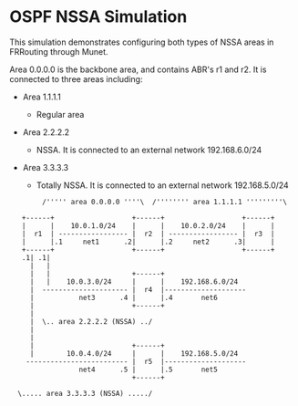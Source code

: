 OSPF NSSA Simulation
====================

This simulation demonstrates configuring both types of NSSA areas in
FRRouting through Munet.

Area 0.0.0.0 is the backbone area, and contains ABR's r1 and r2. It is
connected to three areas including:

* Area 1.1.1.1
    * Regular area
 
* Area 2.2.2.2
    * NSSA. It is connected to an external network 192.168.6.0/24

* Area 3.3.3.3
    * Totally NSSA. It is connected to an external network 192.168.5.0/24

```
        /''''' area 0.0.0.0 ''''\  /'''''''' area 1.1.1.1 '''''''''\
 
   +------+                   +------+                   +------+
   |      |    10.0.1.0/24    |      |    10.0.2.0/24    |      |
   |  r1  | ----------------- |  r2  | ----------------- |  r3  |
   |      |.1     net1      .2|      |.2     net2      .3|      |
   +------+                   +------+                   +------+
   .1| .1|
     |   |
     |   |                    +------+
     |   |    10.0.3.0/24     |      |    192.168.6.0/24    
     |  --------------------- |  r4  |--------------------
     |           net3      .4 |      |.4       net6      
     |                        +------+
     |                        
     |  \.. area 2.2.2.2 (NSSA) ../
     |
     |
     |                        +------+ 
     |        10.0.4.0/24     |      |    192.168.5.0/24    
    ------------------------- |  r5  |-------------------- 
                 net4      .5 |      |.5       net5       
                              +------+ 
                                   
  \..... area 3.3.3.3 (NSSA) ...../
  
```
